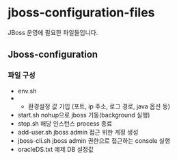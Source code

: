 # jboss-configuration-files
JBoss 운영에 필요한 파일들입니다.

## Jboss-configuration
### 파일 구성
- env.sh
- - 환경설정 값 기입 (포트, ip 주소, 로그 경로, java 옵션 등)
- start.sh
nohup으로 jboss 기동(background 실행)
- stop.sh
해당 인스턴스 process 종료
- add-user.sh
jboss admin 접근 위한 계정 생성
- jboss-cli.sh
jboss admin 권한으로 접근하는 console 실행
- oracleDS.txt
예제 DB 설정값